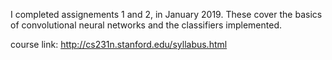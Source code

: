 I completed assignements 1 and 2, in January 2019. These cover the basics of convolutional neural networks and the classifiers implemented. 


course link: http://cs231n.stanford.edu/syllabus.html

